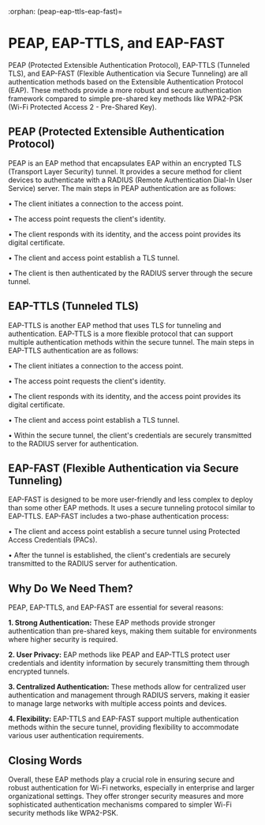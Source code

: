 :orphan:
(peap-eap-ttls-eap-fast)=

# PEAP, EAP-TTLS, and EAP-FAST

PEAP (Protected Extensible Authentication Protocol), EAP-TTLS (Tunneled TLS), and EAP-FAST (Flexible Authentication via Secure Tunneling) are all authentication methods based on the Extensible Authentication Protocol (EAP). These methods provide a more robust and secure authentication framework compared to simple pre-shared key methods like WPA2-PSK (Wi-Fi Protected Access 2 - Pre-Shared Key).

## PEAP (Protected Extensible Authentication Protocol)

PEAP is an EAP method that encapsulates EAP within an encrypted TLS (Transport Layer Security) tunnel. It provides a secure method for client devices to authenticate with a RADIUS (Remote Authentication Dial-In User Service) server. The main steps in PEAP authentication are as follows:

•	The client initiates a connection to the access point.

•	The access point requests the client's identity.

•	The client responds with its identity, and the access point provides its digital certificate.

•	The client and access point establish a TLS tunnel.

•	The client is then authenticated by the RADIUS server through the secure tunnel.

## EAP-TTLS (Tunneled TLS)

EAP-TTLS is another EAP method that uses TLS for tunneling and authentication. EAP-TTLS is a more flexible protocol that can support multiple authentication methods within the secure tunnel. The main steps in EAP-TTLS authentication are as follows:

•	The client initiates a connection to the access point.

•	The access point requests the client's identity.

•	The client responds with its identity, and the access point provides its digital certificate.

•	The client and access point establish a TLS tunnel.

•	Within the secure tunnel, the client's credentials are securely transmitted to the RADIUS server for authentication.

## EAP-FAST (Flexible Authentication via Secure Tunneling)

EAP-FAST is designed to be more user-friendly and less complex to deploy than some other EAP methods. It uses a secure tunneling protocol similar to EAP-TTLS. EAP-FAST includes a two-phase authentication process:

•	The client and access point establish a secure tunnel using Protected Access Credentials (PACs).

•	After the tunnel is established, the client's credentials are securely transmitted to the RADIUS server for authentication.

## Why Do We Need Them?

PEAP, EAP-TTLS, and EAP-FAST are essential for several reasons:

**1.	Strong Authentication:** These EAP methods provide stronger authentication than pre-shared keys, making them suitable for environments where higher security is required.

**2.	User Privacy:** EAP methods like PEAP and EAP-TTLS protect user credentials and identity information by securely transmitting them through encrypted tunnels.

**3.	Centralized Authentication:** These methods allow for centralized user authentication and management through RADIUS servers, making it easier to manage large networks with multiple access points and devices.

**4.	Flexibility:** EAP-TTLS and EAP-FAST support multiple authentication methods within the secure tunnel, providing flexibility to accommodate various user authentication requirements.

## Closing Words

Overall, these EAP methods play a crucial role in ensuring secure and robust authentication for Wi-Fi networks, especially in enterprise and larger organizational settings. They offer stronger security measures and more sophisticated authentication mechanisms compared to simpler Wi-Fi security methods like WPA2-PSK.